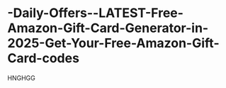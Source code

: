 # -Daily-Offers--LATEST-Free-Amazon-Gift-Card-Generator-in-2025-Get-Your-Free-Amazon-Gift-Card-codes
HNGHGG
